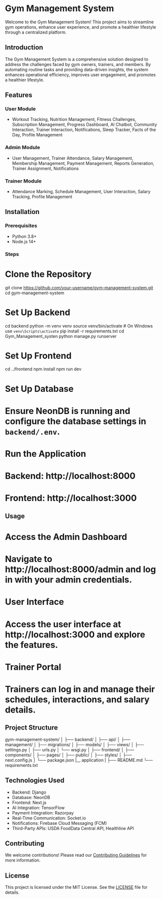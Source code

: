 # Gym Management System

Welcome to the Gym Management System! This project aims to streamline gym operations, enhance user experience, and promote a healthier lifestyle through a centralized platform.


## Introduction

The Gym Management System is a comprehensive solution designed to address the challenges faced by gym owners, trainers, and members. By automating routine tasks and providing data-driven insights, the system enhances operational efficiency, improves user engagement, and promotes a healthier lifestyle.

## Features

### User Module
- Workout Tracking, Nutrition Management, Fitness Challenges, Subscription Management, Progress Dashboard, AI Chatbot, Community Interaction, Trainer Interaction, Notifications, Sleep Tracker, Facts of the Day, Profile Management

### Admin Module
- User Management, Trainer Attendance, Salary Management, Membership Management, Payment Management, Reports Generation, Trainer Assignment, Notifications

### Trainer Module
- Attendance Marking, Schedule Management, User Interaction, Salary Tracking, Profile Management

## Installation

### Prerequisites
- Python 3.8+
- Node.js 14+


### Steps

# Clone the Repository
git clone https://github.com/your-username/gym-management-system.git
cd gym-management-system

# Set Up Backend
cd backend
python -m venv venv
source venv/bin/activate  # On Windows use `venv\Scripts\activate`
pip install -r requirements.txt
cd Gym_Management_systen
python manage.py runserver

# Set Up Frontend
cd ../frontend
npm install
npm run dev

# Set Up Database
# Ensure NeonDB is running and configure the database settings in `backend/.env`.

# Run the Application
# Backend: http://localhost:8000
# Frontend: http://localhost:3000

## Usage

# Access the Admin Dashboard
# Navigate to http://localhost:8000/admin and log in with your admin credentials.

# User Interface
# Access the user interface at http://localhost:3000 and explore the features.

# Trainer Portal
# Trainers can log in and manage their schedules, interactions, and salary details.

## Project Structure

gym-management-system/
│
├── backend/
│   ├── api/
│   ├── management/
│   ├── migrations/
│   ├── models/
│   ├── views/
│   ├── settings.py
│   ├── urls.py
│   └── wsgi.py
│
├── frontend/
│   ├── components/
│   ├── pages/
│   ├── public/
│   ├── styles/
│   ├── next.config.js
│   └── package.json
|__ application
| 
├── README.md
└── requirements.txt

## Technologies Used

- Backend: Django
- Database: NeonDB
- Frontend: Next.js
- AI Integration: TensorFlow
- Payment Integration: Razorpay
- Real-Time Communication: Socket.io
- Notifications: Firebase Cloud Messaging (FCM)
- Third-Party APIs: USDA FoodData Central API, Healthline API

## Contributing

We welcome contributions! Please read our [Contributing Guidelines](CONTRIBUTING.md) for more information.

## License

This project is licensed under the MIT License. See the [LICENSE](LICENSE) file for details.
